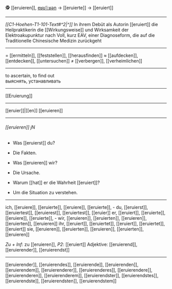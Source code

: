 🕵️ [[eruieren]], [eʁʊˈiːʁən](https://youglish.com/pronounce/eruieren/german) → [[eruierte]] → [[eruiert]]

---
*[[C1-Hoehen-T1-101-Text#^2|^]]* In ihrem Debüt als Autorin [[eruiert]] die Heilpraktikerin die [[Wirkungsweise]] und Wirksamkeit der Elektroakupunktur nach Voll, kurz EAV, einer Diagnoseform, die auf die Traditionelle Chinesische Medizin zurückgeht

---
= [[ermitteln]], [[feststellen]], [[herausfinden]]
≈ [[aufdecken]], [[entdecken]], [[untersuchen]]
≠ [[verbergen]], [[verheimlichen]]

---
to ascertain, to find out  
выяснять, устанавливать

---
[[Eruierung]]

---
[[eruier]]|[[en]]
[[eruieren]]


---
###### [[eruieren]] jN
- Was [[eruierst]] du?
- Die Fakten.

- Was [[eruieren]] wir?
- Die Ursache.

- Warum [[hat]] er die Wahrheit [[eruiert]]?
- Um die Situation zu verstehen.

---
ich, [[eruiere]], [[eruierte]], [[eruiere]], [[eruierte]], -
du, [[eruierst]], [[eruiertest]], [[eruierest]], [[eruiertest]], [[eruier]]
er, [[eruiert]], [[eruierte]], [[eruiere]], [[eruierte]], -
wir, [[eruieren]], [[eruierten]], [[eruieren]], [[eruierten]], [[eruieren]]
ihr, [[eruiert]], [[eruiertet]], [[eruiert]], [[eruiertet]], [[eruiert]]
sie, [[eruieren]], [[eruierten]], [[eruieren]], [[eruierten]], [[eruieren]]

*Zu + Inf*: zu [[eruieren]], *P2*: [[eruiert]]
Adjektive: [[eruierend]], [[eruierender]], [[eruierendst]]

---
[[eruierender]], [[eruierendes]], [[eruierende]], [[eruierenden]], [[eruierendem]], [[eruierenderer]], [[eruierenderes]], [[eruierendere]], [[eruierenderen]], [[eruierenderem]], [[eruierendster]], [[eruierendstes]], [[eruierendste]], [[eruierendsten]], [[eruierendstem]]